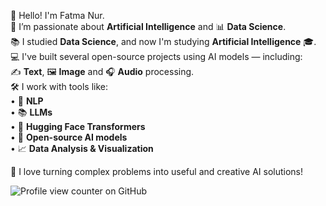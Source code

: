 👋 Hello! I'm Fatma Nur.  
🤖 I’m passionate about **Artificial Intelligence** and 📊 **Data Science**.  
📚 I studied **Data Science**, and now I'm studying **Artificial Intelligence** 🎓.  
💻 I've built several open-source projects using AI models — including:  
✍️ **Text**, 🖼️ **Image** and 🎧 **Audio** processing.  
🛠️ I work with tools like:  
• 🧠 **NLP**  
• 📚 **LLMs**  
• 🤗 **Hugging Face Transformers**  
• 🔬 **Open-source AI models**  
• 📈 **Data Analysis & Visualization**  

🚀 I love turning complex problems into useful and creative AI solutions!


![Profile view counter on GitHub](https://komarev.com/ghpvc/?username=ctntrk)


<!---
ctntrk/ctntrk is a ✨ special ✨ repository because its `README.md` (this file) appears on your GitHub profile.
You can click the Preview link to take a look at your changes.
--->
